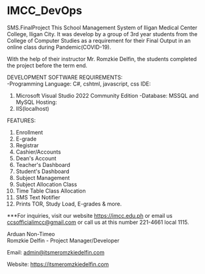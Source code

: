 # IMCC_DevOps

SMS.FinalProject This School Management System of Iligan Medical Center College, Iligan City. It was develop by a group of 3rd year students from the College of Computer Studies as a requirement for their Final Output in an online class during Pandemic(COVID-19).  

With the help of their instructor Mr. Romzkie Delfin, the students completed the project before the term end.  

DEVELOPMENT SOFTWARE REQUIREMENTS:  
-Programming Language: C#, cshtml, javascript, css IDE: 
 1. Microsoft Visual Studio 2022 Community Edition 
-Database: MSSQL and MySQL Hosting:
 1. IIS(localhost) 
 
 FEATURES:
 1. Enrollment 
 2. E-grade 
 3. Registrar
 4. Cashier/Accounts
 5. Dean's Account
 6. Teacher's Dashboard
 7. Student's Dashboard
 8. Subject Management
 9. Subject Allocation Class
 10. Time Table Class Allocation
 11. SMS Text Notifier
 12. Prints TOR, Study Load, E-grades &amp; more. 

***For inquiries, visit our website https://imcc.edu.ph or email us ccsofficialimcc@gmail.com or call us at this number 221-4661 local 1115.  

Arduan Non-Timeo  
Romzkie Delfin - Project Manager/Developer 

Email: admin@itsmeromzkiedelfin.com 

Website: https://itsmeromzkiedelfin.com
